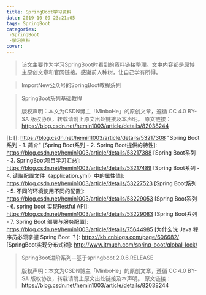 ```yaml
---
title: SpringBoot学习资料
date: 2019-10-09 23:21:05
tags: SpringBoot
categories:
 -SpringBoot
 -学习资料
cover: 
---
```




> 该文主要作为学习SpringBoot时看到的资料链接整理。文中内容都是原博主原创文章和官网链接。感谢前人种树，让自己学有所得。

> ImportNew公众号的SpringBoot教程系列

[SpringBoot (一) ：入门篇]: http://mp.weixin.qq.com/s/hAJmvrYfS6OehMYVgqpqkw
[SpringBoot ( 二 ) ：web 综合开发]: http://mp.weixin.qq.com/s/7jBT-vS7yD4daCzGWFX1OQ
[SpringBoot (三) ：Spring Boot 中 Redis 的使用]: http://mp.weixin.qq.com/s/05sAOza-B7jlWrllj1lZ0Q
[SpringBoot ( 四 ) ：thymeleaf 使用详解]: http://mp.weixin.qq.com/s/d1nLZuzaZ9MDj2rV-52oIw
[SpringBoot ( 五) ：spring data jpa 的使用]: http://mp.weixin.qq.com/s/fAcOvQutfWosyh10wAjmSA
[SpringBoot (六) ：如何优雅的使用 mybatis]: https://mp.weixin.qq.com/s/oDbcHyjyS4gc5wS85PbfLA
[SpringBoot ( 七 ) ：springboot + mybatis 多数据源最简解决方案]: http://mp.weixin.qq.com/s/TXGiYzqi2oCXuN4xuPy5Zw
[SpringBoot ( 八 ) ：RabbitMQ 详解]: ttp://mp.weixin.qq.com/s/5G3wHzNzpcUlBLwqOJ7BUQ
[SpringBoot ( 九 ) ：定时任务]: http://mp.weixin.qq.com/s/8JRuyh6FMZCobQVkk-isQA
[SpringBoot ( 十 ) ：邮件服务	]: http://mp.weixin.qq.com/s/Rbb9CyMNjhzIHSo4gqQopQ
[SpringBoot ( 十一 ) ：SpringBoot 中 mongodb 的使用]: http://mp.weixin.qq.com/s/T-u8ste30Ks4fezd0g3tOw
[SpringBoot ( 十二 ) ：SpringBoot 如何测试打包部署——]: http://mp.weixin.qq.com/s/WJ6WIirmj4CCuwaHb8YTjg
[SpringBoot ( 十三 ) ：SpringBoot 小技巧]: http://mp.weixin.qq.com/s/-Amwc9BZBGATcpCOfpPD8g
[SpringBoot (十四 ) ：SpringBoot 整合 shiro- 登录认证和权限管理]: http://mp.weixin.qq.com/s/344c8r-mjtabSo5QQ1MY-A



> SpringBoot系列基础教程
>
> 版权声明：本文为CSDN博主「MinboHe」的原创文章，遵循 CC 4.0 BY-SA 版权协议，转载请附上原文出处链接及本声明。
> 原文链接：https://blog.csdn.net/hemin1003/article/details/82038244					

[]: 
[]: https://blog.csdn.net/hemin1003/article/details/53217308	"Spring Boot系列 - 1. 简介"
[Spring Boot系列 - 2. Spring Boot提供的特性]: https://blog.csdn.net/hemin1003/article/details/53217388
[Spring Boot系列 - 3. SpringBoot项目学习汇总]: https://blog.csdn.net/hemin1003/article/details/53217489
[Spring Boot系列 - 4. 读取配置文件（application.yml）中的属性值]: https://blog.csdn.net/hemin1003/article/details/53227523
[Spring Boot系列 - 5. 不同的环境使用不同的配置]: https://blog.csdn.net/hemin1003/article/details/53229053
[Spring Boot系列 - 6. spring boot 实现Restful API]: https://blog.csdn.net/hemin1003/article/details/53229083
[Spring Boot系列 - 7. Spring Boot 部署与服务配置]: https://blog.csdn.net/hemin1003/article/details/75644985
[为什么说 Java 程序员必须掌握 Spring Boot ？]: https://kb.cnblogs.com/page/606682/
[SpringBoot实现分布式锁]: http://www.itmuch.com/spring-boot/global-lock/

> SpringBoot进阶系列--基于springboot 2.0.6.RELEASE
>
> 版权声明：本文为CSDN博主「MinboHe」的原创文章，遵循 CC 4.0 BY-SA 版权协议，转载请附上原文出处链接及本声明。
> 原文链接：https://blog.csdn.net/hemin1003/article/details/82038244

[SpringBoot从入门到精通教程（一） 如何进行单元测试编写和场景案例分析]: https://blog.csdn.net/hemin1003/article/details/90214986
[SpringBoot从入门到精通教程（二） 拦截器用法和场景案例分析]: https://blog.csdn.net/hemin1003/article/details/90242803
[SpringBoot从入门到精通教程（三） RocketMQ集成和场景案例分析]: https://blog.csdn.net/hemin1003/article/details/90405506
[SpringBoot从入门到精通教程（四） @Scheduled定时器用法和场景案例分析]: https://blog.csdn.net/hemin1003/article/details/90454462
[SpringBoot从入门到精通教程（五） 内嵌Tomcat自定义配置用法]: https://blog.csdn.net/hemin1003/article/details/91991433
[SpringBoot从入门到精通教程（六） Mysql和Mybatis+XML用法详解]: https://blog.csdn.net/hemin1003/article/details/93123524
[SpringBoot从入门到精通教程（七） Mysql多数据源和Hikari用法详解]: https://blog.csdn.net/hemin1003/article/details/94194400
[SpringBoot从入门到精通教程（八） 多环境配置文件用法]: https://blog.csdn.net/hemin1003/article/details/96483484
[SpringBoot从入门到精通教程（九） Docker集成+容器化部署详解/上篇]: https://blog.csdn.net/hemin1003/article/details/96483517
[SpringBoot从入门到精通教程（十） Docker集成+容器化部署详解/下篇使用Dockerfile进行构建]: https://hemin.blog.csdn.net/article/details/99676483
[SpringBoot从入门到精通教程（十一） 分布式缓存Redis整合/解决中文乱码问题]: https://blog.csdn.net/hemin1003/article/details/96483538
[SpringBoot从入门到精通教程（十二） Dubbo服务提供者、服务消费者整合/Zookeeper集成]: https://blog.csdn.net/hemin1003/article/details/96483573
[SpringBoot从入门到精通教程（十三） 全局唯一ID/分布式ID解决方案]: https://blog.csdn.net/hemin1003/article/details/96483588
[SpringBoot从入门到精通教程（十四） Druid连接池集成]: https://blog.csdn.net/hemin1003/article/details/99637453
[SpringBoot从入门到精通教程（十五） Logback日志框架集成]: https://blog.csdn.net/hemin1003/article/details/99637532
[SpringBoot从入门到精通教程（十六） ELK日志集成]: https://blog.csdn.net/hemin1003/article/details/99637553
[SpringBoot从入门到精通教程（十七） 日志异步化处理用法]: https://blog.csdn.net/hemin1003/article/details/99637609
[SpringBoot从入门到精通教程（十八） 全局异常处理]: https://blog.csdn.net/hemin1003/article/details/99637714
[SpringBoot从入门到精通教程（十九） API接口防刷机制]: https://blog.csdn.net/hemin1003/article/details/99637749
[SpringBoot从入门到精通教程（二十） 分布式锁用法（基于Redis实现）]: https://blog.csdn.net/hemin1003/article/details/99637778
[SpringBoot从入门到精通教程（二十一） MongoDB集成用法]: https://hemin.blog.csdn.net/article/details/99637830
[SpringBoot从入门到精通教程（二十二） Oauth2+Token详细用法/SpringSecurity]: https://blog.csdn.net/hemin1003/article/details/96483440
[Server端对应的Github源码地址]: https://github.com/hemin1003/spring-boot-study/tree/master/spring-boot2-study/spring-boot2-parent/spring-boot2-oauth2-opaque-server
[SpringBoot从入门到精通教程（二十三） Oauth2+JWT集成/SpringSecurity]: https://hemin.blog.csdn.net/article/details/96483461
[Server端对应的Github源码地址]: https://github.com/hemin1003/spring-boot-study/tree/master/spring-boot2-study/spring-boot2-parent/spring-boot2-oauth2-jwt-server
[SpringBoot从入门到精通教程（二十四） Swagger集成用法]: https://hemin.blog.csdn.net/article/details/99637936